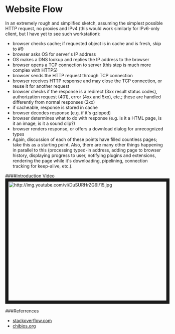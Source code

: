 Website Flow
============
In an extremely rough and simplified sketch, assuming the simplest possible HTTP request, no proxies and IPv4 (this would work similarly for IPv6-only client, but I have yet to see such workstation):

* browser checks cache; if requested object is in cache and is fresh, skip to #9
* browser asks OS for server's IP address
* OS makes a DNS lookup and replies the IP address to the browser
* browser opens a TCP connection to server (this step is much more complex with HTTPS)
* browser sends the HTTP request through TCP connection
* browser receives HTTP response and may close the TCP connection, or reuse it for another request
* browser checks if the response is a redirect (3xx result status codes), authorization request (401), error (4xx and 5xx), etc.; these are handled differently from normal responses (2xx)
* if cacheable, response is stored in cache
* browser decodes response (e.g. if it's gzipped)
* browser determines what to do with response (e.g. is it a HTML page, is it an image, is it a sound clip?)
* browser renders response, or offers a download dialog for unrecognized types
* Again, discussion of each of these points have filled countless pages; take this as a starting point. Also, there are many other things happening in parallel to this (processing typed-in address, adding page to browser history, displaying progress to user, notifying plugins and extensions, rendering the page while it's downloading, pipelining, connection tracking for keep-alive, etc.).



####Introduction Video
<a href="http://www.youtube.com/watch?feature=player_embedded&v=DuSURHrZG6I
" target="_blank"><img src="http://img.youtube.com/vi/DuSURHrZG6I/0.jpg" 
alt="http://img.youtube.com/vi/DuSURHrZG6I/15.jpg" width="540" height="380" border="10" /></a>


###Referrences

* [stackoverflow.com](http://stackoverflow.com/questions/2092527/what-happens-when-you-type-in-a-url-in-browser)
* [chibios.org](http://www.chibios.org/dokuwiki/doku.php?id=chibios:articles:semaphores_mutexes)

